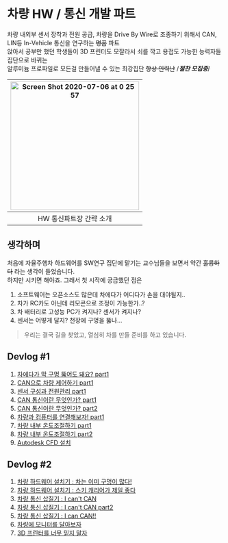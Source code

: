 # 차량 HW / 통신 개발 파트

차량 내외부 센서 장착과 전원 공급, 차량을 Drive By Wire로 조종하기 위해서 CAN, LIN등 In-Vehicle 통신을 연구하는 ~~명품~~ 파트   
앉아서 공부만 했던 학생들이 3D 프린터도 모잘라서 쇠를 깍고 용접도 가능한 능력자들 집단으로 바뀌는   
알루미늄 프로파일로 모든걸 만들어낼 수 있는 최강집단 ~~항상 인력난~~ /*__절찬 모집중__*/

| <img width="300" alt="Screen Shot 2020-07-06 at 0 25 57" src="https://user-images.githubusercontent.com/25432456/86570744-5c797d00-bfab-11ea-99c4-3fe1a1385437.png"> |
|:---:|
|HW 통신파트장 간략 소개|

## 생각하며
처음에 자율주행차 하드웨어를 SW연구 집단에 맡기는 교수님들을 보면서 약간 ~~훌륭하다~~ 라는 생각이 들었습니다.   
하지만 시키면 해야죠. 그래서 첫 시작에 궁금했던 점은
  1. 소프트웨어는 오픈소스도 많은데 차에다가 어디다가 손을 대야될지..   
  2. 차가 RC카도 아닌데 리모콘으로 조정이 가능한가..?
  3. 차 배터리로 고성능 PC가 켜지나? 센서가 켜지나?
  4. 센서는 어떻게 달지? 천장에 구멍을 뚫나...

> 우리는 결국 길을 찾았고, 열심히 차를 만들 준비를 하고 있습니다.   

## Devlog #1
  1. [차에다가 막 구멍 뚫어도 돼요? part1](./vehicle-exterior-tuning-part1.md)
  2. [CAN으로 차량 제어하기 part1](./vehicle-can-part1.md)
  3. [센서 구성과 전원관리 part1](./sensor_management.md)
  4. [CAN 통신이란 무엇인가? part1](./what_is_can1.md)
  5. [CAN 통신이란 무엇인가? part2](./what_is_can2.md)
  6. [차량과 컴퓨터를 연결해보자! part1](./try_to_can1.md)
  7. [차량 내부 온도조절하기 part1](./thermal_control_part1.md)
  8. [차량 내부 온도조절하기 part2](./thermal_control_part2.md)
  9. [Autodesk CFD 설치](./CFD_install.md)


## Devlog #2
  1. [차량 하드웨어 설치기 : 차는 이미 구멍이 많다!]()
  2. [차량 하드웨어 설치기 : 스키 캐리어가 제일 좋다]()
  3. [차량 통신 삽질기 : I can't CAN](./try_to_can1.md)
  4. [차량 통신 삽질기 : I can't CAN part2](./try_to_can2.md)
  5. [차량 통신 삽질기 : I can CAN!!](./vehicle-can-part1.md)
  6. [차량에 모니터를 달아보자]()
  7. [3D 프린터를 너무 믿지 말자]()

  
